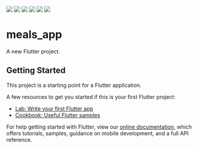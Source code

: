 <p float="left">
<img src= "https://user-images.githubusercontent.com/63159671/110581819-3dae3480-8191-11eb-93e8-9f55e6947e10.jpeg">
<img src = "https://user-images.githubusercontent.com/63159671/110581944-73531d80-8191-11eb-857a-9ac1cd065b76.jpeg">
<img src = "https://user-images.githubusercontent.com/63159671/110582142-bdd49a00-8191-11eb-9fdc-159dcb861fef.jpeg">
<img src = "https://user-images.githubusercontent.com/63159671/110582188-d5ac1e00-8191-11eb-863f-20381cf17dc5.jpeg">
<img src ="https://user-images.githubusercontent.com/63159671/110582235-ea88b180-8191-11eb-85ab-69121d2645e3.jpeg">
<img src = "https://user-images.githubusercontent.com/63159671/110582263-f8d6cd80-8191-11eb-8cdf-c94aa0cac3a0.jpeg">
  </p>


# meals_app

A new Flutter project.

## Getting Started

This project is a starting point for a Flutter application.

A few resources to get you started if this is your first Flutter project:

- [Lab: Write your first Flutter app](https://flutter.dev/docs/get-started/codelab)
- [Cookbook: Useful Flutter samples](https://flutter.dev/docs/cookbook)

For help getting started with Flutter, view our
[online documentation](https://flutter.dev/docs), which offers tutorials,
samples, guidance on mobile development, and a full API reference.
